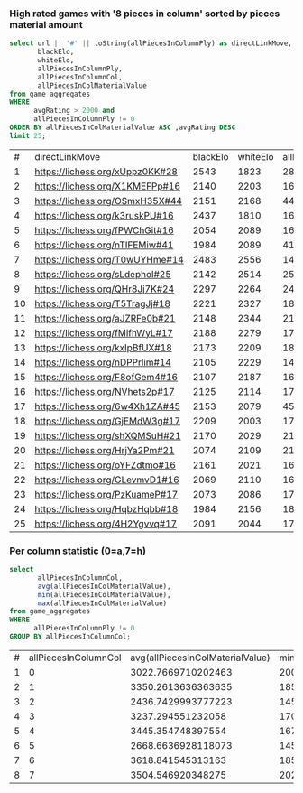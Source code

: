 ### High rated games with '8 pieces in column' sorted by pieces material amount

```sql
select url || '#' || toString(allPiecesInColumnPly) as directLinkMove,
       blackElo,
       whiteElo,
       allPiecesInColumnPly,
       allPiecesInColumnCol,
       allPiecesInColMaterialValue
from game_aggregates
WHERE
      avgRating > 2000 and
      allPiecesInColumnPly != 0
ORDER BY allPiecesInColMaterialValue ASC ,avgRating DESC
limit 25;
```


|    |                                 |          |          |                      |                      |                             | 
|----|---------------------------------|----------|----------|----------------------|----------------------|-----------------------------| 
| # | directLinkMove                  | blackElo | whiteElo | allPiecesInColumnPly | allPiecesInColumnCol | allPiecesInColMaterialValue | 
| 1  | https://lichess.org/xUppz0KK#28 | 2543     | 1823     | 28                   | 2                    | 1650                        | 
| 2  | https://lichess.org/X1KMEFPp#16 | 2140     | 2203     | 16                   | 2                    | 1650                        | 
| 3  | https://lichess.org/OSmxH35X#44 | 2151     | 2168     | 44                   | 5                    | 1650                        | 
| 4  | https://lichess.org/k3ruskPU#16 | 2437     | 1810     | 16                   | 2                    | 1650                        | 
| 5  | https://lichess.org/fPWChGit#16 | 2054     | 2089     | 16                   | 2                    | 1650                        | 
| 6  | https://lichess.org/nTIFEMiw#41 | 1984     | 2089     | 41                   | 5                    | 1650                        | 
| 7  | https://lichess.org/T0wUYHme#14 | 2483     | 2556     | 14                   | 2                    | 1675                        | 
| 8  | https://lichess.org/sLdephol#25 | 2142     | 2514     | 25                   | 2                    | 1675                        | 
| 9  | https://lichess.org/QHr8Jj7K#24 | 2297     | 2264     | 24                   | 2                    | 1675                        | 
| 10 | https://lichess.org/T5TragJj#18 | 2221     | 2327     | 18                   | 2                    | 1675                        | 
| 11 | https://lichess.org/aJZRFe0b#21 | 2148     | 2344     | 21                   | 2                    | 1675                        | 
| 12 | https://lichess.org/fMifhWyL#17 | 2188     | 2279     | 17                   | 2                    | 1675                        | 
| 13 | https://lichess.org/kxIpBfUX#18 | 2173     | 2209     | 18                   | 2                    | 1675                        | 
| 14 | https://lichess.org/nDPPrlim#14 | 2105     | 2229     | 14                   | 2                    | 1675                        | 
| 15 | https://lichess.org/F8ofGem4#16 | 2107     | 2187     | 16                   | 2                    | 1675                        | 
| 16 | https://lichess.org/NVhets2p#17 | 2125     | 2114     | 17                   | 2                    | 1675                        | 
| 17 | https://lichess.org/6w4Xh1ZA#45 | 2153     | 2079     | 45                   | 2                    | 1675                        | 
| 18 | https://lichess.org/GjEMdW3g#17 | 2209     | 2003     | 17                   | 2                    | 1675                        | 
| 19 | https://lichess.org/shXQMSuH#21 | 2170     | 2029     | 21                   | 2                    | 1675                        | 
| 20 | https://lichess.org/HrjYa2Pm#21 | 2074     | 2109     | 21                   | 2                    | 1675                        | 
| 21 | https://lichess.org/oYFZdtmo#16 | 2161     | 2021     | 16                   | 2                    | 1675                        | 
| 22 | https://lichess.org/GLevmvD1#16 | 2069     | 2110     | 16                   | 2                    | 1675                        | 
| 23 | https://lichess.org/PzKuameP#17 | 2073     | 2086     | 17                   | 2                    | 1675                        | 
| 24 | https://lichess.org/HqbzHqbb#18 | 1984     | 2156     | 18                   | 2                    | 1675                        | 
| 25 | https://lichess.org/4H2Ygvvq#17 | 2091     | 2044     | 17                   | 2                    | 1675                        | 


### Per column statistic (0=a,7=h)
```sql
select
       allPiecesInColumnCol,
       avg(allPiecesInColMaterialValue),
       min(allPiecesInColMaterialValue),
       max(allPiecesInColMaterialValue)
from game_aggregates
WHERE
      allPiecesInColumnPly != 0
GROUP BY allPiecesInColumnCol;
```

|   |                      |                                  |                                  |                                  | 
|---|----------------------|----------------------------------|----------------------------------|----------------------------------| 
| # | allPiecesInColumnCol | avg(allPiecesInColMaterialValue) | min(allPiecesInColMaterialValue) | max(allPiecesInColMaterialValue) | 
| 1 | 0                    | 3022.7669710202463               | 2000                             | 4800                             | 
| 2 | 1                    | 3350.2613636363635               | 1850                             | 5025                             | 
| 3 | 2                    | 2436.7429993777223               | 1450                             | 5200                             | 
| 4 | 3                    | 3237.294551232058                | 1700                             | 5200                             | 
| 5 | 4                    | 3445.354748397554                | 1675                             | 5200                             | 
| 6 | 5                    | 2668.6636928118073               | 1450                             | 5200                             | 
| 7 | 6                    | 3618.841545313163                | 1850                             | 5425                             | 
| 8 | 7                    | 3504.546920348275                | 2025                             | 5225                             | 
